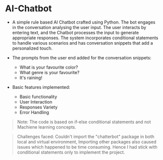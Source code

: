 # AI-Chatbot

-  A simple rule based AI Chatbot crafted using Python. The bot engages in the conversation analysing the user input. The user interacts by entering text, and the Chatbot processes the input to generate appropriate responses. The system incorporates conditional statements to handle various scenarios and has conversation snippets that add a personalized touch.

- The prompts from the user end added for the conversation snippets:
    - What is your favourite color?
    - What genre is your favourite?
    - It's raining!
 
- Basic features implemented:
    - Basic functionality
    - User Interaction
    - Responses Variety
    - Error Handling

> Note: The code is based on if-else conditional statements and not Machiene learning concepts.

> Challenges faced: Couldn't import the "chatterbot" package in both local and virtual environment, Importing other packages also caused issues which happened to be time consuming. Hence I had stick with conditional statements only to implement the project. 
